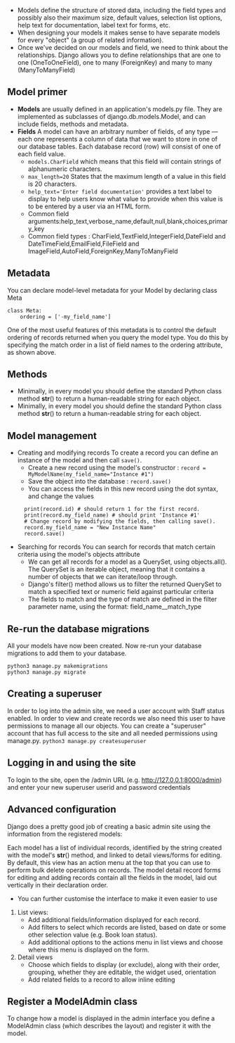 
- Models define the structure of stored data, including the field types and possibly also their maximum size, default values, selection list options, help text for documentation, label text for forms, etc.
- When designing your models it makes sense to have separate models for every "object" (a group of related information).
- Once we've decided on our models and field, we need to think about the relationships. Django allows you to define relationships that are one to one (OneToOneField), one to many (ForeignKey) and many to many (ManyToManyField)

## Model primer
- **Models** are usually defined in an application's models.py file. They are implemented as subclasses of django.db.models.Model, and can include fields, methods and metadata.
- **Fields** A model can have an arbitrary number of fields, of any type — each one represents a column of data that we want to store in one of our database tables. Each database record (row) will consist of one of each field value.
  - `models.CharField` which means that this field will contain strings of alphanumeric characters.
  - `max_length=20`  States that the maximum length of a value in this field is 20 characters.
  - `help_text='Enter field documentation'`  provides a text label to display to help users know what value to provide when this value is to be entered by a user via an HTML form.
  - Common field arguments:help_text,verbose_name,default,null,blank,choices,primary_key
  - Common field types : CharField,TextField,IntegerField,DateField and DateTimeField,EmailField,FileField and ImageField,AutoField,ForeignKey,ManyToManyField

## Metadata
You can declare model-level metadata for your Model by declaring class Meta
```
class Meta:
    ordering = ['-my_field_name']
```
One of the most useful features of this metadata is to control the default ordering of records returned when you query the model type. You do this by specifying the match order in a list of field names to the ordering attribute, as shown above.

## Methods
- Minimally, in every model you should define the standard Python class method __str__() to return a human-readable string for each object.
- Minimally, in every model you should define the standard Python class method __str__() to return a human-readable string for each object.

## Model management
- Creating and modifying records
To create a record you can define an instance of the model and then call `save()`.
  - Create a new record using the model's constructor : `record = MyModelName(my_field_name="Instance #1")`
  - Save the object into the database : `record.save()`
  - You can access the fields in this new record using the dot syntax, and change the values
  ```
    print(record.id) # should return 1 for the first record.
    print(record.my_field_name) # should print 'Instance #1'
    # Change record by modifying the fields, then calling save().
    record.my_field_name = "New Instance Name"
    record.save()
  ```
- Searching for records
You can search for records that match certain criteria using the model's objects attribute
  - We can get all records for a model as a QuerySet, using objects.all(). The QuerySet is an iterable object, meaning that it contains a number of objects that we can iterate/loop through.
  - Django's filter() method allows us to filter the returned QuerySet to match a specified text or numeric field against particular criteria
  - The fields to match and the type of match are defined in the filter parameter name, using the format: field_name__match_type

## Re-run the database migrations
All your models have now been created. Now re-run your database migrations to add them to your database.
```
python3 manage.py makemigrations
python3 manage.py migrate
```
## Creating a superuser
In order to log into the admin site, we need a user account with Staff status enabled. In order to view and create records we also need this user to have permissions to manage all our objects.  You can create a "superuser" account that has full access to the site and all needed permissions using manage.py.
`python3 manage.py createsuperuser`

## Logging in and using the site
To login to the site, open the /admin URL (e.g. http://127.0.0.1:8000/admin) and enter your new superuser userid and password credentials

## Advanced configuration
Django does a pretty good job of creating a basic admin site using the information from the registered models:

Each model has a list of individual records, identified by the string created with the model's __str__() method, and linked to detail views/forms for editing. By default, this view has an action menu at the top that you can use to perform bulk delete operations on records.
The model detail record forms for editing and adding records contain all the fields in the model, laid out vertically in their declaration order.
- You can further customise the interface to make it even easier to use
1. List views:
   - Add additional fields/information displayed for each record.
   - Add filters to select which records are listed, based on date or some other selection value (e.g. Book loan status).
   - Add additional options to the actions menu in list views and choose where this menu is displayed on the form.
2. Detail views
   - Choose which fields to display (or exclude), along with their order, grouping, whether they are editable, the widget used, orientation
   - Add related fields to a record to allow inline editing 
## Register a ModelAdmin class
To change how a model is displayed in the admin interface you define a ModelAdmin class (which describes the layout) and register it with the model.














